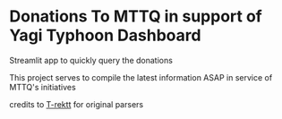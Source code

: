 # Donations To MTTQ in support of Yagi Typhoon Dashboard

Streamlit app to quickly query the donations

This project serves to compile the latest information ASAP in service of MTTQ's initiatives

credits to [T-rektt](https://github.com/t-rekttt/mttq/tree/main/parsed) for original parsers
